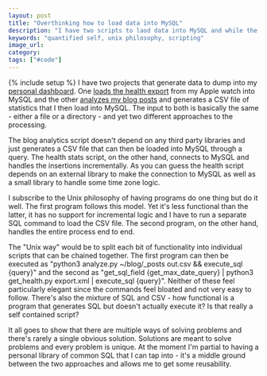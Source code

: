 ```yaml
---
layout: post
title: "Overthinking how to load data into MySQL"
description: "I have two scripts to laod data into MySQL and while the end goals are similar they each take a different approach and it's not obvious which one is the more correct one."
keywords: "quantified self, unix philosophy, scripting"
image_url:
category:
tags: ["#code"]
---
```

{% include setup %}
I have two projects that generate data to dump into my [personal dashboard](/2020/02/27/my-personal-grafana-dashboard/). One [loads the health export](https://github.com/dangoldin/health-stats) from my Apple watch into MySQL and the other [analyzes my blog posts](https://github.com/dangoldin/blog-analytics) and generates a CSV file of statistics that I then load into MySQL. The input to both is basically the same - either a file or a directory - and yet two different approaches to the processing.

The blog analytics script doesn't depend on any third party libraries and just generates a CSV file that can then be loaded into MySQL through a query. The health stats script, on the other hand, connects to MySQL and handles the insertions incrementally. As you can guess the health script depends on an external library to make the connection to MySQL as well as a small library to handle some time zone logic.

I subscribe to the Unix philosophy of having programs do one thing but do it well. The first program follows this model. Yet it's less functional than the latter, it has no support for incremental logic and I have to run a separate SQL command to load the CSV file. The second program, on the other hand, handles the entire process end to end.

The "Unix way" would be to split each bit of functionality into individual scripts that can be chained together. The first program can then be executed as "python3 analyze.py ~/blog/_posts out.csv && execute_sql {query}" and the second as "get_sql_field {get_max_date_query} \| python3 get_health.py export.xml \| execute_sql {query}". Neither of these feel particularly elegant since the commands feel bloated and not very easy to follow. There's also the mixture of SQL and CSV - how functional is a program that generates SQL but doesn't actually execute it? Is that really a self contained script?

It all goes to show that there are multiple ways of solving problems and there's rarely a single obvious solution. Solutions are meant to solve problems and every problem is unique. At the moment I'm partial to having a personal library of common SQL that I can tap into - it's a middle ground between the two approaches and allows me to get some reusability.
